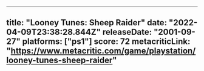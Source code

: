 
---
title: "Looney Tunes: Sheep Raider"
date: "2022-04-09T23:38:28.844Z"
releaseDate: "2001-09-27"
platforms: ["ps1"]
score: 72
metacriticLink: "https://www.metacritic.com/game/playstation/looney-tunes-sheep-raider"
---
